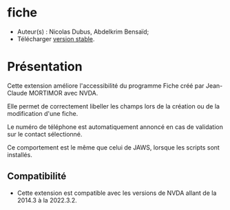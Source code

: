 # fiche

* Auteur(s) : Nicolas Dubus, Abdelkrim Bensaïd;
* Télécharger [version stable][1].


# Présentation #

Cette extension améliore l'accessibilité du programme Fiche créé par Jean-Claude MORTIMOR avec NVDA.

Elle permet de correctement libeller les champs lors de la création ou de la modification d'une fiche.

Le numéro de téléphone est automatiquement annoncé en cas de validation sur le contact sélectionné.

Ce comportement est le même que celui de JAWS, lorsque les scripts sont installés.

## Compatibilité ##

* Cette extension est compatible avec les versions de NVDA allant de la 2014.3 à la 2022.3.2.


[1]: https://github.com/ndubus/fiche/releases/download/v22.11/fiche-22.11.nvda-addon